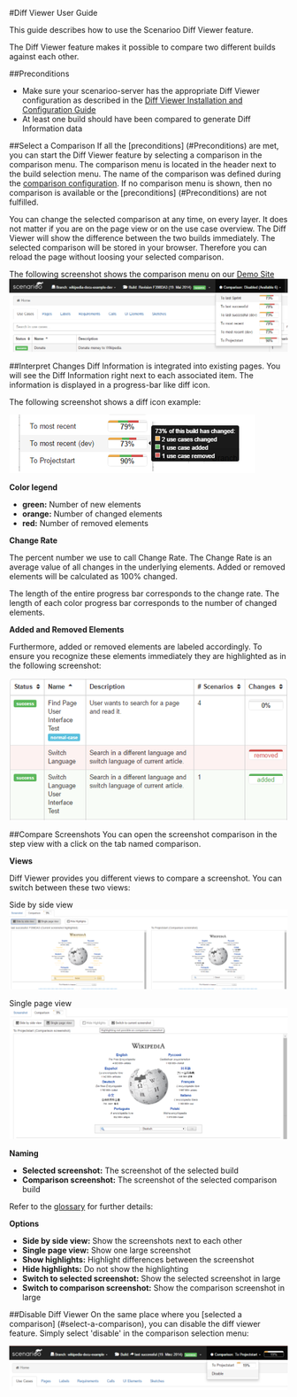 #Diff Viewer User Guide

This guide describes how to use the Scenarioo Diff Viewer feature.

The Diff Viewer feature makes it possible to compare two different builds against each other.

##Preconditions
* Make sure your scenarioo-server has the appropriate Diff Viewer configuration as described in the [Diff Viewer Installation and Configuration Guide](setup.md)
* At least one build should have been compared to generate Diff Information data

##Select a Comparison
If all the [preconditions] (#Preconditions) are met, you can start the Diff Viewer feature by selecting a comparison in the comparison menu. The comparison menu is located in the header next to the build selection menu. The name of the comparison was defined during the [comparison configuration](setup.md#2-add-a-comparison-configuration). If no comparison menu is shown, then no comparison is available or the [preconditions] (#Preconditions) are not fulfilled.

You can change the selected comparison at any time, on every layer. It does not matter if you are on the page view or on the use case overview. The Diff Viewer will show the difference between the two builds immediately. The selected comparison will be stored in your browser. Therefore you can reload the page without loosing your selected comparison.

The following screenshot shows the comparison menu on our [Demo Site](http://demo.scenarioo.org/scenarioo-fork-diffviewer/)
![SelectComparison](images/SelectComparison.png)

##Interpret Changes
Diff Information is integrated into existing pages. You will see the Diff Information right next to each associated item. The information is displayed in a progress-bar like diff icon.

The following screenshot shows a diff icon example:

![DiffIcon](images/DiffIcon.png)

**Color legend**
* **green:** Number of new elements
* **orange:** Number of changed elements
* **red:** Number of removed elements

**Change Rate**

The percent number we use to call Change Rate. 
The Change Rate is an average value of all changes in the underlying elements.
Added or removed elements will be calculated as 100% changed.

The length of the entire progress bar corresponds to the change rate.
The length of each color progress bar corresponds to the number of changed elements.

**Added and Removed Elements**

Furthermore, added or removed elements are labeled accordingly. To ensure you recognize these elements immediately they are highlighted as in the following screenshot:

![AddedDeleted](images/AddedDeleted.png)

##Compare Screenshots
You can open the screenshot comparison in the step view with a click on the tab named comparison.

**Views**

Diff Viewer provides you different views to compare a screenshot. You can switch between these two views:

Side by side view
![SideBySideView](images/StepSideBySide.png)

Single page view
![StepSInglePageView](images/StepSinglePage.png)

**Naming**
* **Selected screenshot:** The screenshot of the selected build
* **Comparison screenshot:** The screenshot of the selected comparison build

Refer to the [glossary](glossary.md) for further details: 

**Options**
* **Side by side view:** Show the screenshots next to each other
* **Single page view:** Show one large screenshot
* **Show highlights:** Highlight differences between the screenshot
* **Hide highlights:** Do not show the highlighting
* **Switch to selected screenshot:** Show the selected screenshot in large
* **Switch to comparison screenshot:** Show the comparison screenshot in large


##Disable Diff Viewer
On the same place where you [selected a comparison] (#select-a-comparison), you can disable the diff viewer feature.
Simply select 'disable' in the comparison selection menu:

![DisableComparison](images/DisableComparison.png)
